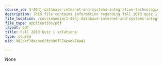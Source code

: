 ```yaml
---
course_id: 1-264j-database-internet-and-systems-integration-technologies-fall-2013
description: This file contains information regarding fall 2013 quiz 1 solutions.
file_location: /coursemedia/1-264j-database-internet-and-systems-integration-technologies-fall-2013/082dcf7dacbc05fc900f774e8da76a41_MIT1_264JF13_F13_Q1_sol.pdf
file_type: application/pdf
layout: pdf
title: Fall 2013 Quiz 1 solutions
type: course
uid: 082dcf7dacbc05fc900f774e8da76a41

---
```

None